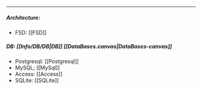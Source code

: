 
___
##### Architecture:
- FSD: [[FSD]]
##### DB: [[Info/DB/DB|DB]] [[DataBases.canvas|DataBases-canvas]]
- Postgresql: [[Postgresql]]
- MySQL; [[MySql]]
- Access: [[Access]]
- SQLite: [[SQLite]]